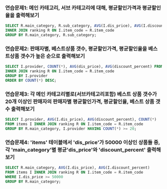 ### 연습문제1: 메인 카테고리, 서브 카테고리에 대해, 평균할인가격과 평균할인율을 출력해보기
```sql
SELECT R.main_category, R.sub_category, AVG(I.dis_price), AVG(I.discount_percent) FROM items I
INNER JOIN ranking R ON I.item_code = R.item_code
GROUP BY R.main_category, R.sub_category;
```

### 연습문제2: 판매자별, 베스트상품 갯수, 평균할인가격, 평균할인율을 베스트상품 갯수가 높은 순으로 출력해보기
```sql
SELECT I.provider, COUNT(*), AVG(dis_price), AVG(discount_percent) FROM items I
INNER JOIN ranking R ON I.item_code = R.item_code
GROUP BY I.provider
ORDER BY COUNT(*) DESC;
```

### 연습문제3: 각 메인 카테고리별로(서브카테고리포함) 베스트 상품 갯수가 20개 이상인 판매자의 판매자별 평균할인가격, 평균할인율, 베스트 상품 갯수 출력해보기
```sql
SELECT I.provider, AVG(I.dis_price), AVG(discount_percent), COUNT(*)
FROM items I INNER JOIN ranking R ON I.item_code = R.item_code
GROUP BY R.main_category, I.provider HAVING COUNT(*) >= 20;
```

### 연습문제4: 'items' 테이블에서 'dis_price'가 50000 이상인 상품들 중, 각 'main_category'별 평균'dis_price'와 'discount_percent' 출력해보기
```sql
SELECT R.main_category, AVG(I.dis_price), AVG(I.discount_percent)
FROM items I INNER JOIN ranking R ON I.item_code = R.item_code
WHERE I.dis_price >= 50000
GROUP BY R.main_category;
```